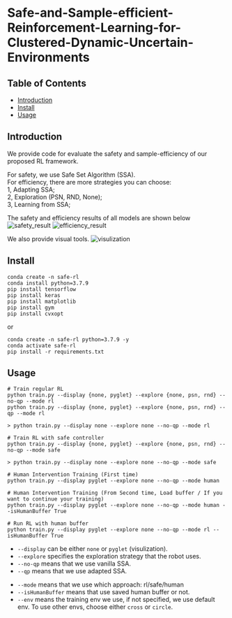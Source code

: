 # Safe-and-Sample-efficient-Reinforcement-Learning-for-Clustered-Dynamic-Uncertain-Environments

## Table of Contents
- [Introduction](#Introduction)
- [Install](#install)
- [Usage](#usage)

## Introduction
We provide code for evaluate the safety and sample-efficiency of our proposed RL framework.

For safety, we use Safe Set Algorithm (SSA).   
For efficiency, there are more strategies you can choose:  
1, Adapting SSA;  
2, Exploration (PSN, RND, None);  
3, Learning from SSA;  

The safety and efficiency results of all models are shown below
![safety_result](docs/safety_result.png)
![efficiency_result](docs/efficiency_result.png)

We also provide visual tools.
![visulization](docs/visualization.png)


## Install

```
conda create -n safe-rl
conda install python=3.7.9
pip install tensorflow
pip install keras
pip install matplotlib
pip install gym
pip install cvxopt
```

or

```
conda create -n safe-rl python=3.7.9 -y
conda activate safe-rl
pip install -r requirements.txt
```

## Usage

```
# Train regular RL
python train.py --display {none, pyglet} --explore {none, psn, rnd} --no-qp --mode rl
python train.py --display {none, pyglet} --explore {none, psn, rnd} --qp --mode rl

> python train.py --display none --explore none --no-qp --mode rl

# Train RL with safe controller
python train.py --display {none, pyglet} --explore {none, psn, rnd} --no-qp --mode safe

> python train.py --display none --explore none --no-qp --mode safe

# Human Intervention Training (First time)
python train.py --display pyglet --explore none --no-qp --mode human

# Human Intervention Training (From Second time, Load buffer / If you want to continue your training) 
python train.py --display pyglet --explore none --no-qp --mode human --isHumanBuffer True

# Run RL with human buffer
python train.py --display pyglet --explore none --no-qp --mode rl --isHumanBuffer True
```
- `--display` can be either `none` or `pyglet` (visulization).
- `--explore` specifies the exploration strategy that the robot uses. 
- `--no-qp` means that we use vanilla SSA.
- `--qp` means that we use adapted SSA.
<!-- - `--no-ssa-buffer` means that we use the default learning.
- `--ssa-buffer` means that we use the safe learning from SSA demonstrations. -->
- `--mode` means that we use which approach: rl/safe/human
- `--isHumanBuffer` means that use saved human buffer or not.
- `--env` means the training env we use, if not specified, we use default env. To use other envs, choose either `cross` or `circle`.

